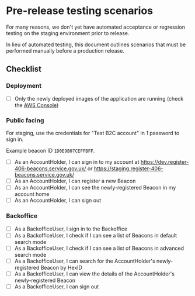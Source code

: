# Pre-release testing scenarios

For many reasons, we don't yet have automated acceptance or regression testing on the staging environment prior
to release.

In lieu of automated testing, this document outlines scenarios that must be performed manually before a
production release.

## Checklist

### Deployment

- [ ] Only the newly deployed images of the application are running (check the [AWS Console](https://eu-west-2.console.aws.amazon.com/ecs/v2/clusters/staging-mca-beacons-cluster/services?region=eu-west-2))

### Public facing

For staging, use the credentials for "Test B2C account" in 1 password to sign in.

Example beacon ID `1D0E9B07CEFFBFF`.

- [ ] As an AccountHolder, I can sign in to my account at https://dev.register-406-beacons.service.gov.uk/ or https://staging.register-406-beacons.service.gov.uk/
- [ ] As an AccountHolder, I can register a new Beacon
- [ ] As an AccountHolder, I can see the newly-registered Beacon in my account home
- [ ] As an AccountHolder, I can sign out

### Backoffice

- [ ] As a BackofficeUser, I sign in to the Backoffice
- [ ] As a BackofficeUser, I check if I can see a list of Beacons in default search mode
- [ ] As a BackofficeUser, I check if I can see a list of Beacons in advanced search mode
- [ ] As a BackofficeUser, I can search for the AccountHolder's newly-registered Beacon by HexID
- [ ] As a BackofficeUser, I can view the details of the AccountHolder's newly-registered Beacon
- [ ] As a BackofficeUser, I can sign out
